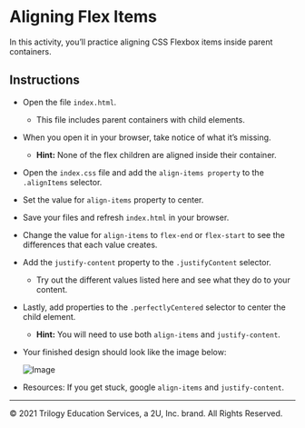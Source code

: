 # Aligning Flex Items

In this activity, you’ll practice aligning CSS Flexbox items inside parent containers.

## Instructions

* Open the file `index.html`.

  * This file includes parent containers with child elements. 

* When you open it in your browser, take notice of what it’s missing. 

  * **Hint:** None of the flex children are aligned inside their container. 

* Open the `index.css` file and add the `align-items property` to the `.alignItems` selector.

* Set the value for `align-items` property to center. 

* Save your files and refresh `index.html` in your browser.

* Change the value for `align-items` to `flex-end` or `flex-start` to see the differences that each value creates.

* Add the `justify-content` property to the `.justifyContent` selector.

  * Try out the different values listed here and see what they do to your content.

* Lastly, add properties to the `.perfectlyCentered` selector to center the child element.

  * **Hint:** You will need to use both `align-items` and `justify-content`.

* Your finished design should look like the image below:

  ![Image](Images/02.png)

* Resources: If you get stuck, google `align-items` and `justify-content`. 

---

© 2021 Trilogy Education Services, a 2U, Inc. brand. All Rights Reserved.
